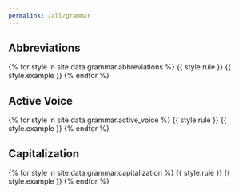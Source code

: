 ```yaml
---
permalink: /all/grammar
---
```

## Abbreviations
{% for style in site.data.grammar.abbreviations %}
{{ style.rule }}
{{ style.example }}
{% endfor %}

## Active Voice
{% for style in site.data.grammar.active_voice %}
{{ style.rule }}
{{ style.example }}
{% endfor %}

## Capitalization
{% for style in site.data.grammar.capitalization %}
{{ style.rule }}
{{ style.example }}
{% endfor %}
